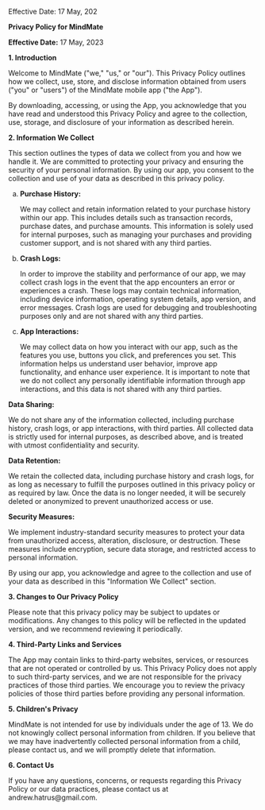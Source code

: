 Effective Date: 17 May, 202
<p><strong>Privacy Policy for MindMate</strong></p>
<p><strong>Effective Date:</strong> 17 May, 2023</p>
<p><strong>1. Introduction</strong></p>
<p>Welcome to MindMate ("we," "us," or "our"). This Privacy Policy outlines how we collect, use, store, and disclose information obtained from users ("you" or "users") of the MindMate mobile app ("the App").</p>
<p>By downloading, accessing, or using the App, you acknowledge that you have read and understood this Privacy Policy and agree to the collection, use, storage, and disclosure of your information as described herein.</p>
<p><strong>2. Information We Collect</strong></p>
<p>This section outlines the types of data we collect from you and how we handle it. We are committed to protecting your privacy and ensuring the security of your personal information. By using our app, you consent to the collection and use of your data as described in this privacy policy.</p>
<ol type="a">
  <li><strong>Purchase History:</strong></li>
  <p>We may collect and retain information related to your purchase history within our app. This includes details such as transaction records, purchase dates, and purchase amounts. This information is solely used for internal purposes, such as managing your purchases and providing customer support, and is not shared with any third parties.</p>
  <li><strong>Crash Logs:</strong></li>
  <p>In order to improve the stability and performance of our app, we may collect crash logs in the event that the app encounters an error or experiences a crash. These logs may contain technical information, including device information, operating system details, app version, and error messages. Crash logs are used for debugging and troubleshooting purposes only and are not shared with any third parties.</p>
  <li><strong>App Interactions:</strong></li>
  <p>We may collect data on how you interact with our app, such as the features you use, buttons you click, and preferences you set. This information helps us understand user behavior, improve app functionality, and enhance user experience. It is important to note that we do not collect any personally identifiable information through app interactions, and this data is not shared with any third parties.</p>
</ol>
<p><strong>Data Sharing:</strong></p>
<p>We do not share any of the information collected, including purchase history, crash logs, or app interactions, with third parties. All collected data is strictly used for internal purposes, as described above, and is treated with utmost confidentiality and security.</p>
<p><strong>Data Retention:</strong></p>
<p>We retain the collected data, including purchase history and crash logs, for as long as necessary to fulfill the purposes outlined in this privacy policy or as required by law. Once the data is no longer needed, it will be securely deleted or anonymized to prevent unauthorized access or use.</p>
<p><strong>Security Measures:</strong></p>
<p>We implement industry-standard security measures to protect your data from unauthorized access, alteration, disclosure, or destruction. These measures include encryption, secure data storage, and restricted access to personal information.</p>
<p>By using our app, you acknowledge and agree to the collection and use of your data as described in this "Information We Collect" section.</p>
<p><strong>3. Changes to Our Privacy Policy</strong></p>
<p>Please note that this privacy policy may be subject to updates or modifications. Any changes to this policy will be reflected in the updated version, and we recommend reviewing it periodically.</p>
<p><strong>4. Third-Party Links and Services</strong></p>
<p>The App may contain links to third-party websites, services, or resources that are not operated or controlled by us. This Privacy Policy does not apply to such third-party services, and we are not responsible for the privacy practices of those third parties. We encourage you to review the privacy policies of those third parties before providing any personal information.</p>
<p><strong>5. Children's Privacy</strong></p>
<p>MindMate is not intended for use by individuals under the age of 13. We do not knowingly collect personal information from children. If you believe that we may have inadvertently collected personal information from a child, please contact us, and we will promptly delete that information.</p>
<p><strong>6. Contact Us</strong></p>
<p>If you have any questions, concerns, or requests regarding this Privacy Policy or our data practices, please contact us at andrew.hatrus@gmail.com.</p>
